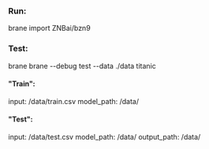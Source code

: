 ### Run: 
  brane import ZNBai/bzn9
### Test:
  brane brane --debug test --data ./data titanic
#### "Train":
input: /data/train.csv
model_path: /data/
#### "Test":
input: /data/test.csv
model_path: /data/
output_path: /data/
